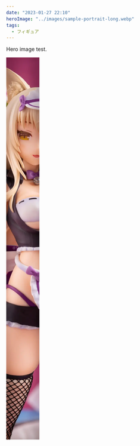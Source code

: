 ```yaml
---
date: "2023-01-27 22:10"
heroImage: "../images/sample-portrait-long.webp"
tags:
  - フィギュア
---
```


Hero image test.

![sample-portrait-long](../images/sample-portrait-long.webp)
